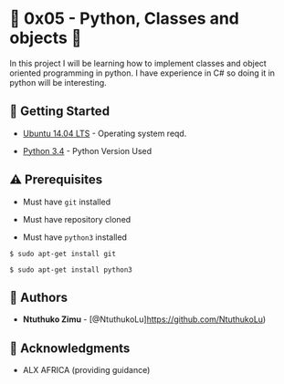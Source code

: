 # :shell: 0x05 - Python, Classes and objects :shell:

In this project I will be learning how to implement classes and object oriented programming in python. I have experience in C# so doing it in python will be interesting.

## :running: Getting Started

* [Ubuntu 14.04 LTS](http://releases.ubuntu.com/14.04/) - Operating system reqd.

* [Python 3.4](https://www.python.org/download/releases/3.4.0/) - Python Version Used

## :warning: Prerequisites

* Must have `git` installed

* Must have repository cloned

* Must have `python3` installed

```
$ sudo apt-get install git
```

```
$ sudo apt-get install python3
```

## :blue_book: Authors
* **Ntuthuko Zimu** - [@NtuthukoLu]https://github.com/NtuthukoLu)


## :mega: Acknowledgments

* ALX AFRICA (providing guidance)
